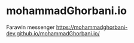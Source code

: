 # mohammadGhorbani.io
Farawin messenger
https://mohammadghorbani-dev.github.io/mohammadGhorbani.io/
